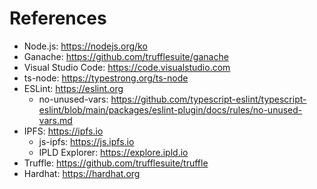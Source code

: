 # References

- Node.js: https://nodejs.org/ko
- Ganache: https://github.com/trufflesuite/ganache
- Visual Studio Code: https://code.visualstudio.com
- ts-node: https://typestrong.org/ts-node
- ESLint: https://eslint.org
  - no-unused-vars: https://github.com/typescript-eslint/typescript-eslint/blob/main/packages/eslint-plugin/docs/rules/no-unused-vars.md
- IPFS: https://ipfs.io
  - js-ipfs: https://js.ipfs.io
  - IPLD Explorer: https://explore.ipld.io
- Truffle: https://github.com/trufflesuite/truffle
- Hardhat: https://hardhat.org
